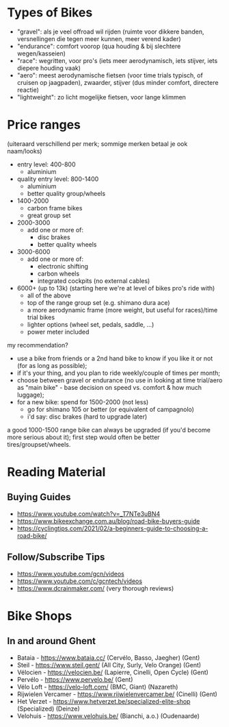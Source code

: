 # Types of Bikes

- "gravel": als je veel offroad wil rijden (ruimte voor dikkere banden, versnellingen die tegen meer kunnen, meer verend kader)
- "endurance": comfort voorop (qua houding & bij slechtere wegen/kasseien)
- "race": wegritten, voor pro's (iets meer aerodynamisch, iets stijver, iets diepere houding vaak)
- "aero": meest aerodynamische fietsen (voor time trials typisch, of cruisen op jaagpaden), zwaarder, stijver (dus minder comfort, directere reactie)
- "lightweight": zo licht mogelijke fietsen, voor lange klimmen

# Price ranges 

(uiteraard verschillend per merk; sommige merken betaal je ook naam/looks)

- entry level: 400-800
  - aluminium
- quality entry level: 800-1400
  - aluminium
  - better quality group/wheels
- 1400-2000
  - carbon frame bikes
  - great group set
- 2000-3000
  - add one or more of:
    - disc brakes
    - better quality wheels
- 3000-6000
  - add one or more of:
    - electronic shifting
    - carbon wheels
    - integrated cockpits (no external cables)
- 6000+ (up to 13k)
  (starting here we're at level of bikes pro's ride with)
  - all of the above
  - top of the range group set (e.g. shimano dura ace)
  - a more aerodynamic frame (more weight, but useful for races)/time trial bikes
  - lighter options (wheel set, pedals, saddle, ...)
  - power meter included

my recommendation?
- use a bike from friends or a 2nd hand bike to know if you like it or not (for as long as possible);
- if it's your thing, and you plan to ride weekly/couple of times per month;
- choose between gravel or endurance (no use in looking at time trial/aero as "main bike" - base decision on speed vs. comfort & how much luggage);
- for a new bike: spend for 1500-2000 (not less)
  - go for shimano 105 or better (or equivalent of campagnolo)
  - i'd say: disc brakes (hard to upgrade later)

a good 1000-1500 range bike can always be upgraded (if you'd become more serious about it); first step would often be better tires/groupset/wheels.

# Reading Material

## Buying Guides
- https://www.youtube.com/watch?v=_T7NTe3uBN4
- https://www.bikeexchange.com.au/blog/road-bike-buyers-guide
- https://cyclingtips.com/2021/02/a-beginners-guide-to-choosing-a-road-bike/

## Follow/Subscribe Tips
- https://www.youtube.com/gcn/videos
- https://www.youtube.com/c/gcntech/videos
- https://www.dcrainmaker.com/ (very thorough reviews)

# Bike Shops

## In and around Ghent

- Bataia - https://www.bataia.cc/ (Cervélo, Basso, Jaegher) (Gent)
- Steil - https://www.steil.gent/ (All City, Surly, Velo Orange) (Gent)
- Vélocien - https://velocien.be/ (Lapierre, Cinelli, Open Cycle) (Gent)
- Pervélo - https://www.pervelo.be/ (Gent)
- Vélo Loft - https://velo-loft.com/ (BMC, Giant) (Nazareth)
- Rijwielen Vercamer - https://www.rijwielenvercamer.be/ (Cinelli) (Gent)
- Het Verzet - https://www.hetverzet.be/specialized-elite-shop (Specialized) (Deinze)
- Velohuis - https://www.velohuis.be/ (Bianchi, a.o.) (Oudenaarde)
